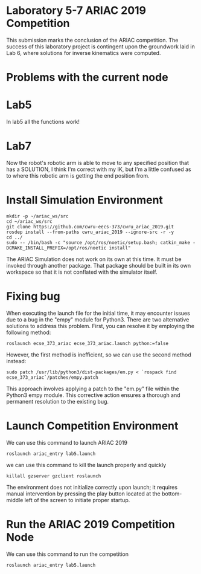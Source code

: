 # Laboratory 5-7 ARIAC 2019 Competition

This submission marks the conclusion of the ARIAC competition. The success of this laboratory project is contingent upon the groundwork laid in Lab 6, where solutions for inverse kinematics were computed.

# Problems with the current node
# Lab5 

In lab5 all the functions work!

# Lab7
Now the robot's robotic arm is able to move to any specified position that has a SOLUTION, I think I'm correct with my IK, but I'm a little confused as to where this robotic arm is getting the end position from. 

# Install Simulation Environment

```
mkdir -p ~/ariac_ws/src
cd ~/ariac_ws/src
git clone https://github.com/cwru-eecs-373/cwru_ariac_2019.git
rosdep install --from-paths cwru_ariac_2019 --ignore-src -r -y
cd ../
sudo -- /bin/bash -c "source /opt/ros/noetic/setup.bash; catkin_make -DCMAKE_INSTALL_PREFIX=/opt/ros/noetic install"
```

The ARIAC Simulation does not work on its own at this time. It must be invoked through another package. That package should be built in its own workspace so that it is not conflated with the simulator itself.


# Fixing bug

When executing the launch file for the initial time, it may encounter issues due to a bug in the "empy" module for Python3. There are two alternative solutions to address this problem. First, you can resolve it by employing the following method:

```
roslaunch ecse_373_ariac ecse_373_ariac.launch python:=false
```

However, the first method is inefficient, so we can use the second method instead:

```
sudo patch /usr/lib/python3/dist-packages/em.py < `rospack find ecse_373_ariac`/patches/empy.patch
```

This approach involves applying a patch to the "em.py" file within the Python3 empy module. This corrective action ensures a thorough and permanent resolution to the existing bug.

# Launch Competition Environment

We can use this command to launch ARIAC 2019

```
roslaunch ariac_entry lab5.launch
```

we can use this command to kill the launch properly and quickly

```
killall gzserver gzclient roslaunch
```


The environment does not initialize correctly upon launch; it requires manual intervention by pressing the play button located at the bottom-middle left of the screen to initiate proper startup.

# Run the ARIAC 2019 Competition Node

We can use this command to run the competition
```
roslaunch ariac_entry lab5.launch
```
